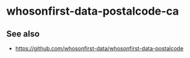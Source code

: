 # whosonfirst-data-postalcode-ca

## See also

* https://github.com/whosonfirst-data/whosonfirst-data-postalcode
